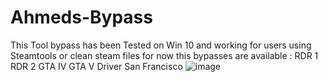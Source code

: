 # Ahmeds-Bypass
This Tool bypass has been Tested on Win 10 and working for users using Steamtools or clean steam files 
for now this bypasses are available :
RDR 1
RDR 2
GTA IV
GTA V
Driver San Francisco
![image](https://github.com/user-attachments/assets/69f6b1f2-a225-468b-8740-ddbc9f5bcb5c)
